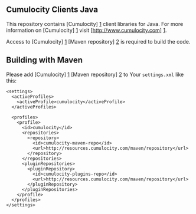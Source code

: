 Cumulocity Clients Java 
---------------

This repository contains [Cumulocity] [1] client libraries for Java. For more information on [Cumulocity] [1] visit [http://www.cumulocity.com] [1].

Access to [Cumulocity] [1] [Maven repository] [2] is required to build the code.


Building with Maven
---------------

Please add [Cumulocity] [1] [Maven repository] [2] to Your `settings.xml` like this:

    <settings>
      <activeProfiles>
        <activeProfile>cumulocity</activeProfile>
      </activeProfiles>

      <profiles>
        <profile>
          <id>cumulocity</id>
          <repositories>
            <repository>
              <id>cumulocity-maven-repo</id>
              <url>http://resources.cumulocity.com/maven/repository</url>
            </repository>
          </repositories>
          <pluginRepositories>
            <pluginRepository>
              <id>cumulocity-plugins-repo</id>
              <url>http://resources.cumulocity.com/maven/repository</url>
            </pluginRepository>
          </pluginRepositories>
        </profile>
      </profiles>
    </settings>

  [1]: http://www.cumulocity.com
  [2]: http://maven.apache.org/
  [3]: https://www.cumulocity.com/guides

